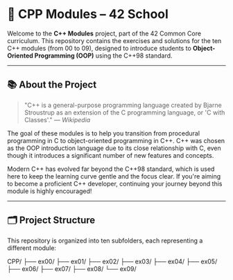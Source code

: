 # 🧠 CPP Modules – 42 School

Welcome to the **C++ Modules** project, part of the 42 Common Core curriculum. This repository contains the exercises and solutions for the ten C++ modules (from 00 to 09), designed to introduce students to **Object-Oriented Programming (OOP)** using the C++98 standard.

---

## 📚 About the Project

> "C++ is a general-purpose programming language created by Bjarne Stroustrup as an extension of the C programming language, or 'C with Classes'."
> — *Wikipedia*

The goal of these modules is to help you transition from procedural programming in C to object-oriented programming in C++. C++ was chosen as the OOP introduction language due to its close relationship with C, even though it introduces a significant number of new features and concepts.

Modern C++ has evolved far beyond the C++98 standard, which is used here to keep the learning curve gentle and the focus clear. If you're aiming to become a proficient C++ developer, continuing your journey beyond this module is highly encouraged!

---

## 🗂️ Project Structure

This repository is organized into ten subfolders, each representing a different module:

CPP/
├── ex00/
├── ex01/
├── ex02/
├── ex03/
├── ex04/
├── ex05/
├── ex06/
├── ex07/
├── ex08/
└── ex09/

